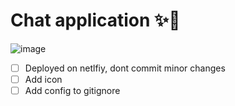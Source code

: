 # Chat application ✨🚀

![image](https://user-images.githubusercontent.com/56472120/147871476-ad13e090-60ae-4856-b2e4-069dda6b31fe.png)


- [ ] Deployed on netlfiy, dont commit minor changes
- [ ] Add icon
- [ ] Add config to gitignore 
